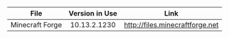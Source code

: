 File | Version in Use | Link
:-: | :-: | :-:
Minecraft Forge | 10.13.2.1230 | http://files.minecraftforge.net
